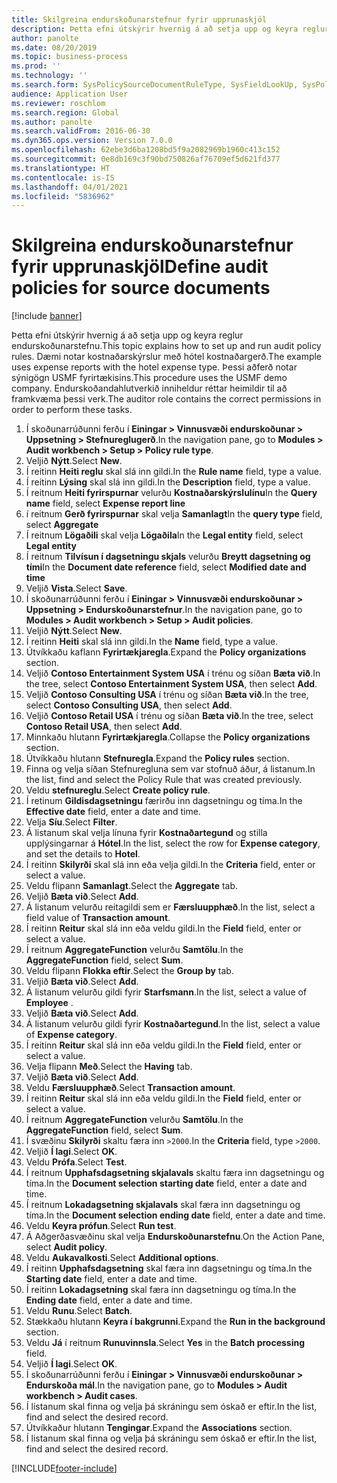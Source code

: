 ```yaml
---
title: Skilgreina endurskoðunarstefnur fyrir upprunaskjöl
description: Þetta efni útskýrir hvernig á að setja upp og keyra reglur endurskoðunarstefnu.
author: panolte
ms.date: 08/20/2019
ms.topic: business-process
ms.prod: ''
ms.technology: ''
ms.search.form: SysPolicySourceDocumentRuleType, SysFieldLookUp, SysPolicyListPage, SysPolicy, AuditPolicyRule, SysQueryForm, SysQueryFieldLookUp, AuditPolicyDateSelection, AuditPolicyAdditionalOption, BatchJob, CaseDetail
audience: Application User
ms.reviewer: roschlom
ms.search.region: Global
ms.author: panolte
ms.search.validFrom: 2016-06-30
ms.dyn365.ops.version: Version 7.0.0
ms.openlocfilehash: 62ebe3d6ba1208bd5f9a2082969b1960c413c152
ms.sourcegitcommit: 0e8db169c3f90bd750826af76709ef5d621fd377
ms.translationtype: HT
ms.contentlocale: is-IS
ms.lasthandoff: 04/01/2021
ms.locfileid: "5836962"
---
```

# <a name="define-audit-policies-for-source-documents"></a><span data-ttu-id="0d4eb-103">Skilgreina endurskoðunarstefnur fyrir upprunaskjöl</span><span class="sxs-lookup"><span data-stu-id="0d4eb-103">Define audit policies for source documents</span></span>

[!include [banner](../../includes/banner.md)]

<span data-ttu-id="0d4eb-104">Þetta efni útskýrir hvernig á að setja upp og keyra reglur endurskoðunarstefnu.</span><span class="sxs-lookup"><span data-stu-id="0d4eb-104">This topic explains how to set up and run audit policy rules.</span></span> <span data-ttu-id="0d4eb-105">Dæmi notar kostnaðarskýrslur með hótel kostnaðargerð.</span><span class="sxs-lookup"><span data-stu-id="0d4eb-105">The example uses expense reports with the hotel expense type.</span></span> <span data-ttu-id="0d4eb-106">Þessi aðferð notar sýnigögn USMF fyrirtækisins.</span><span class="sxs-lookup"><span data-stu-id="0d4eb-106">This procedure uses the USMF demo company.</span></span> <span data-ttu-id="0d4eb-107">Endurskoðandahlutverkið inniheldur réttar heimildir til að framkvæma þessi verk.</span><span class="sxs-lookup"><span data-stu-id="0d4eb-107">The auditor role contains the correct permissions in order to perform these tasks.</span></span>

1. <span data-ttu-id="0d4eb-108">Í skoðunarrúðunni ferðu í **Einingar > Vinnusvæði endurskoðunar > Uppsetning > Stefnureglugerð**.</span><span class="sxs-lookup"><span data-stu-id="0d4eb-108">In the navigation pane, go to **Modules > Audit workbench > Setup > Policy rule type**.</span></span>
2. <span data-ttu-id="0d4eb-109">Veljið **Nýtt**.</span><span class="sxs-lookup"><span data-stu-id="0d4eb-109">Select **New**.</span></span>
3. <span data-ttu-id="0d4eb-110">Í reitinn **Heiti reglu** skal slá inn gildi.</span><span class="sxs-lookup"><span data-stu-id="0d4eb-110">In the **Rule name** field, type a value.</span></span>
4. <span data-ttu-id="0d4eb-111">Í reitinn **Lýsing** skal slá inn gildi.</span><span class="sxs-lookup"><span data-stu-id="0d4eb-111">In the **Description** field, type a value.</span></span>
5. <span data-ttu-id="0d4eb-112">Í reitnum **Heiti fyrirspurnar** velurðu **Kostnaðarskýrslulínu**</span><span class="sxs-lookup"><span data-stu-id="0d4eb-112">In the **Query name** field, select **Expense report line**</span></span>
6. <span data-ttu-id="0d4eb-113">í reitnum **Gerð fyrirspurnar** skal velja **Samanlagt**</span><span class="sxs-lookup"><span data-stu-id="0d4eb-113">In the **query type** field, select **Aggregate**</span></span>
7. <span data-ttu-id="0d4eb-114">Í reitnum **Lögaðili** skal velja **Lögaðila**</span><span class="sxs-lookup"><span data-stu-id="0d4eb-114">In the **Legal entity** field, select **Legal entity**</span></span>
8. <span data-ttu-id="0d4eb-115">Í reitnum **Tilvísun í dagsetningu skjals** velurðu **Breytt dagsetning og tími**</span><span class="sxs-lookup"><span data-stu-id="0d4eb-115">In the **Document date reference** field, select **Modified date and time**</span></span>
9. <span data-ttu-id="0d4eb-116">Veljið **Vista**.</span><span class="sxs-lookup"><span data-stu-id="0d4eb-116">Select **Save**.</span></span>
10. <span data-ttu-id="0d4eb-117">Í skoðunarrúðunni ferðu í **Einingar > Vinnusvæði endurskoðunar > Uppsetning > Endurskoðunarstefnur**.</span><span class="sxs-lookup"><span data-stu-id="0d4eb-117">In the navigation pane, go to **Modules > Audit workbench > Setup > Audit policies**.</span></span>
11. <span data-ttu-id="0d4eb-118">Veljið **Nýtt**.</span><span class="sxs-lookup"><span data-stu-id="0d4eb-118">Select **New**.</span></span>
12. <span data-ttu-id="0d4eb-119">Í reitinn **Heiti** skal slá inn gildi.</span><span class="sxs-lookup"><span data-stu-id="0d4eb-119">In the **Name** field, type a value.</span></span>
13. <span data-ttu-id="0d4eb-120">Útvíkkaðu kaflann **Fyrirtækjaregla**.</span><span class="sxs-lookup"><span data-stu-id="0d4eb-120">Expand the **Policy organizations** section.</span></span>
14. <span data-ttu-id="0d4eb-121">Veljið **Contoso Entertainment System USA** í trénu og síðan **Bæta við**.</span><span class="sxs-lookup"><span data-stu-id="0d4eb-121">In the tree, select **Contoso Entertainment System USA**, then select **Add**.</span></span>
15. <span data-ttu-id="0d4eb-122">Veljið **Contoso Consulting USA** í trénu og síðan **Bæta við**.</span><span class="sxs-lookup"><span data-stu-id="0d4eb-122">In the tree, select **Contoso Consulting USA**, then select **Add**.</span></span>
16. <span data-ttu-id="0d4eb-123">Veljið **Contoso Retail USA** í trénu og síðan **Bæta við**.</span><span class="sxs-lookup"><span data-stu-id="0d4eb-123">In the tree, select **Contoso Retail USA**, then select **Add**.</span></span>
17. <span data-ttu-id="0d4eb-124">Minnkaðu hlutann **Fyrirtækjaregla**.</span><span class="sxs-lookup"><span data-stu-id="0d4eb-124">Collapse the **Policy organizations** section.</span></span>
18. <span data-ttu-id="0d4eb-125">Útvíkkaðu hlutann **Stefnuregla**.</span><span class="sxs-lookup"><span data-stu-id="0d4eb-125">Expand the **Policy rules** section.</span></span>
19. <span data-ttu-id="0d4eb-126">Finna og velja síðan Stefnuregluna sem var stofnuð áður, á listanum.</span><span class="sxs-lookup"><span data-stu-id="0d4eb-126">In the list, find and select the Policy Rule that was created previously.</span></span>
20. <span data-ttu-id="0d4eb-127">Veldu **stefnureglu**.</span><span class="sxs-lookup"><span data-stu-id="0d4eb-127">Select **Create policy rule**.</span></span>
21. <span data-ttu-id="0d4eb-128">Í retinum **Gildisdagsetningu** færirðu inn dagsetningu og tíma.</span><span class="sxs-lookup"><span data-stu-id="0d4eb-128">In the **Effective date** field, enter a date and time.</span></span>
22. <span data-ttu-id="0d4eb-129">Velja **Síu**.</span><span class="sxs-lookup"><span data-stu-id="0d4eb-129">Select **Filter**.</span></span>
23. <span data-ttu-id="0d4eb-130">Á listanum skal velja línuna fyrir **Kostnaðartegund** og stilla upplýsingarnar á **Hótel**.</span><span class="sxs-lookup"><span data-stu-id="0d4eb-130">In the list, select the row for **Expense category**, and set the details to **Hotel**.</span></span>
24. <span data-ttu-id="0d4eb-131">Í reitinn **Skilyrði** skal slá inn eða velja gildi.</span><span class="sxs-lookup"><span data-stu-id="0d4eb-131">In the **Criteria** field, enter or select a value.</span></span>
25. <span data-ttu-id="0d4eb-132">Veldu flipann **Samanlagt**.</span><span class="sxs-lookup"><span data-stu-id="0d4eb-132">Select the **Aggregate** tab.</span></span>
26. <span data-ttu-id="0d4eb-133">Veljið **Bæta við**.</span><span class="sxs-lookup"><span data-stu-id="0d4eb-133">Select **Add**.</span></span>
27. <span data-ttu-id="0d4eb-134">Á listanum velurðu reitagildi sem er **Færsluupphæð**.</span><span class="sxs-lookup"><span data-stu-id="0d4eb-134">In the list, select a field value of **Transaction amount**.</span></span>
28. <span data-ttu-id="0d4eb-135">Í reitinn **Reitur** skal slá inn eða veldu gildi.</span><span class="sxs-lookup"><span data-stu-id="0d4eb-135">In the **Field** field, enter or select a value.</span></span>
29. <span data-ttu-id="0d4eb-136">Í reitnum **AggregateFunction** velurðu **Samtölu**.</span><span class="sxs-lookup"><span data-stu-id="0d4eb-136">In the **AggregateFunction** field, select **Sum**.</span></span>
30. <span data-ttu-id="0d4eb-137">Veldu flipann **Flokka eftir**.</span><span class="sxs-lookup"><span data-stu-id="0d4eb-137">Select the **Group by** tab.</span></span>
31. <span data-ttu-id="0d4eb-138">Veljið **Bæta við**.</span><span class="sxs-lookup"><span data-stu-id="0d4eb-138">Select **Add**.</span></span>
32. <span data-ttu-id="0d4eb-139">Á listanum velurðu gildi fyrir **Starfsmann**.</span><span class="sxs-lookup"><span data-stu-id="0d4eb-139">In the list, select a value of **Employee** .</span></span>
33. <span data-ttu-id="0d4eb-140">Veljið **Bæta við**.</span><span class="sxs-lookup"><span data-stu-id="0d4eb-140">Select **Add**.</span></span>
34. <span data-ttu-id="0d4eb-141">Á listanum velurðu gildi fyrir **Kostnaðartegund**.</span><span class="sxs-lookup"><span data-stu-id="0d4eb-141">In the list, select a value of **Expense category**.</span></span>
35. <span data-ttu-id="0d4eb-142">Í reitinn **Reitur** skal slá inn eða veldu gildi.</span><span class="sxs-lookup"><span data-stu-id="0d4eb-142">In the **Field** field, enter or select a value.</span></span>
36. <span data-ttu-id="0d4eb-143">Velja flipann **Með**.</span><span class="sxs-lookup"><span data-stu-id="0d4eb-143">Select the **Having** tab.</span></span>
37. <span data-ttu-id="0d4eb-144">Veljið **Bæta við**.</span><span class="sxs-lookup"><span data-stu-id="0d4eb-144">Select **Add**.</span></span>
38. <span data-ttu-id="0d4eb-145">Veldu **Færsluupphæð**.</span><span class="sxs-lookup"><span data-stu-id="0d4eb-145">Select **Transaction amount**.</span></span>
39. <span data-ttu-id="0d4eb-146">Í reitinn **Reitur** skal slá inn eða veldu gildi.</span><span class="sxs-lookup"><span data-stu-id="0d4eb-146">In the **Field** field, enter or select a value.</span></span>
40. <span data-ttu-id="0d4eb-147">Í reitnum **AggregateFunction** velurðu **Samtölu**.</span><span class="sxs-lookup"><span data-stu-id="0d4eb-147">In the **AggregateFunction** field, select **Sum**.</span></span>
41. <span data-ttu-id="0d4eb-148">Í svæðinu **Skilyrði** skaltu færa inn `>2000`.</span><span class="sxs-lookup"><span data-stu-id="0d4eb-148">In the **Criteria** field, type `>2000`.</span></span>
42. <span data-ttu-id="0d4eb-149">Veljið **Í lagi**.</span><span class="sxs-lookup"><span data-stu-id="0d4eb-149">Select **OK**.</span></span>
43. <span data-ttu-id="0d4eb-150">Veldu **Prófa**.</span><span class="sxs-lookup"><span data-stu-id="0d4eb-150">Select **Test**.</span></span>
44. <span data-ttu-id="0d4eb-151">Í reitnum **Upphafsdagsetning skjalavals** skaltu færa inn dagsetningu og tíma.</span><span class="sxs-lookup"><span data-stu-id="0d4eb-151">In the **Document selection starting date** field, enter a date and time.</span></span>
45. <span data-ttu-id="0d4eb-152">Í reitnum **Lokadagsetning skjalavals** skal færa inn dagsetningu og tíma.</span><span class="sxs-lookup"><span data-stu-id="0d4eb-152">In the **Document selection ending date** field, enter a date and time.</span></span>
46. <span data-ttu-id="0d4eb-153">Veldu **Keyra prófun**.</span><span class="sxs-lookup"><span data-stu-id="0d4eb-153">Select **Run test**.</span></span>
47. <span data-ttu-id="0d4eb-154">Á Aðgerðasvæðinu skal velja **Endurskoðunarstefnu**.</span><span class="sxs-lookup"><span data-stu-id="0d4eb-154">On the Action Pane, select **Audit policy**.</span></span>
48. <span data-ttu-id="0d4eb-155">Veldu **Aukavalkosti**.</span><span class="sxs-lookup"><span data-stu-id="0d4eb-155">Select **Additional options**.</span></span>
49. <span data-ttu-id="0d4eb-156">Í reitinn **Upphafsdagsetning** skal færa inn dagsetningu og tíma.</span><span class="sxs-lookup"><span data-stu-id="0d4eb-156">In the **Starting date** field, enter a date and time.</span></span>
50. <span data-ttu-id="0d4eb-157">Í reitinn **Lokadagsetning** skal færa inn dagsetningu og tíma.</span><span class="sxs-lookup"><span data-stu-id="0d4eb-157">In the **Ending date** field, enter a date and time.</span></span>
51. <span data-ttu-id="0d4eb-158">Veldu **Runu**.</span><span class="sxs-lookup"><span data-stu-id="0d4eb-158">Select **Batch**.</span></span>
52. <span data-ttu-id="0d4eb-159">Stækkaðu hlutann **Keyra í bakgrunni**.</span><span class="sxs-lookup"><span data-stu-id="0d4eb-159">Expand the **Run in the background** section.</span></span>
53. <span data-ttu-id="0d4eb-160">Veldu **Já** í reitnum **Runuvinnsla**.</span><span class="sxs-lookup"><span data-stu-id="0d4eb-160">Select **Yes** in the **Batch processing** field.</span></span>
54. <span data-ttu-id="0d4eb-161">Veljið **Í lagi**.</span><span class="sxs-lookup"><span data-stu-id="0d4eb-161">Select **OK**.</span></span>
55. <span data-ttu-id="0d4eb-162">Í skoðunarrúðunni ferðu í **Einingar > Vinnusvæði endurskoðunar > Endurskoða mál**.</span><span class="sxs-lookup"><span data-stu-id="0d4eb-162">In the navigation pane, go to **Modules > Audit workbench > Audit cases**.</span></span>
56. <span data-ttu-id="0d4eb-163">Í listanum skal finna og velja þá skráningu sem óskað er eftir.</span><span class="sxs-lookup"><span data-stu-id="0d4eb-163">In the list, find and select the desired record.</span></span>
57. <span data-ttu-id="0d4eb-164">Útvíkkaður hlutann **Tengingar**.</span><span class="sxs-lookup"><span data-stu-id="0d4eb-164">Expand the **Associations** section.</span></span>
58. <span data-ttu-id="0d4eb-165">Í listanum skal finna og velja þá skráningu sem óskað er eftir.</span><span class="sxs-lookup"><span data-stu-id="0d4eb-165">In the list, find and select the desired record.</span></span>



[!INCLUDE[footer-include](../../../includes/footer-banner.md)]
